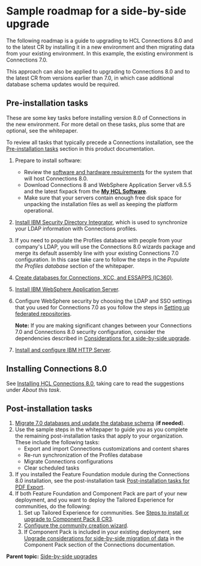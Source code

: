 # Sample roadmap for a side-by-side upgrade

The following roadmap is a guide to upgrading to HCL Connections 8.0 and to the latest CR by installing it in a new environment and then migrating data from your existing environment. In this example, the existing environment is Connections 7.0.

This approach can also be applied to upgrading to Connections 8.0 and to the latest CR from versions earlier than 7.0, in which case additional database schema updates would be required.

## Pre-installation tasks 

These are some key tasks before installing version 8.0 of Connections in the new environment. For more detail on these tasks, plus some that are optional, see the whitepaper.

To review all tasks that typically precede a Connections installation, see the [Pre-installation tasks](../install/c_preinstall_actions.md) section in this product documentation.

1.  Prepare to install software:
    -   Review the [software and hardware requirements](https://support.hcltechsw.com/csm?id=kb_article&sysparm_article=KB0073654) for the system that will host Connections 8.0.
    -   Download Connections 8 and WebSphere Application Server v8.5.5 and the latest fixpack from the **[My HCL Software](https://my.hcltechsw.com/)**.
    -   Make sure that your servers contain enough free disk space for unpacking the installation files as well as keeping the platform operational.
2.  [Install IBM Security Directory Integrator](../install/t_prof_tdi_new_deploy.md), which is used to synchronize your LDAP information with Connections profiles.
3.  If you need to populate the Profiles database with people from your company's LDAP, you will use the Connections 8.0 wizards package and merge its default assembly line with your existing Connections 7.0 configuration. In this case take care to follow the steps in the *Populate the Profiles database* section of the whitepaper.
4.  [Create databases for Connections, XCC, and ESSAPPS \(IC360\)](../install/c_install_db_over.md).
5.  [Install IBM WebSphere Application Server](../install/t_install_was.md).
6.  Configure WebSphere security by choosing the LDAP and SSO settings that you used for Connections 7.0 as you follow the steps in [Setting up federated repositories](../install/t_inst_federated_repositories.md).

    **Note:** If you are making significant changes between your Connections 7.0 and Connections 8.0 security configuration, consider the dependencies described in [Considerations for a side-by-side upgrade](../migrate/c_sbs_upgrade_considerations.md).

7.  [Install and configure IBM HTTP Server](../install/t_create_webserver1_node.md).

## Installing Connections 8.0

See [Installing HCL Connections 8.0](../install/t_install_cluster.md), taking care to read the suggestions under *About this task*.

## Post-installation tasks 

1.  [Migrate 7.0 databases and update the database schema](t_sbs_migrate_data.md) (**if needed**).
2.  Use the sample steps in the whitepaper to guide you as you complete the remaining post-installation tasks that apply to your organization. These include the following tasks:
    -   Export and import Connections customizations and content shares
    -   Re-run synchronization of the Profiles database
    -   Migrate Connections configurations
    -   Clear scheduled tasks
3.  If you installed the Feature Foundation module during the Connections 8.0 installation, see the post-installation task [Post-installation tasks for PDF Export](../install/install-guide-preparations.md).
4.  If both Feature Foundation and Component Pack are part of your new deployment, and you want to deploy the Tailored Experience for communities, do the following:
    1.  Set up Tailored Experience for communities. See [Steps to install or upgrade to Component Pack 8 CR3](../install/cp_install_services_tasks.md).
    2.  [Configure the community creation wizard](../install/t_configure_community_wizard.md).
    3.  If Component Pack is included in your existing deployment, see [Upgrade considerations for side-by-side migration of data](../install/cp_upgrade_considerations_for_side_by_side_migration.md) in the Component Pack section of the Connections documentation.

**Parent topic:** [Side-by-side upgrades](../migrate/c_sbs_upgrade_container.md)

